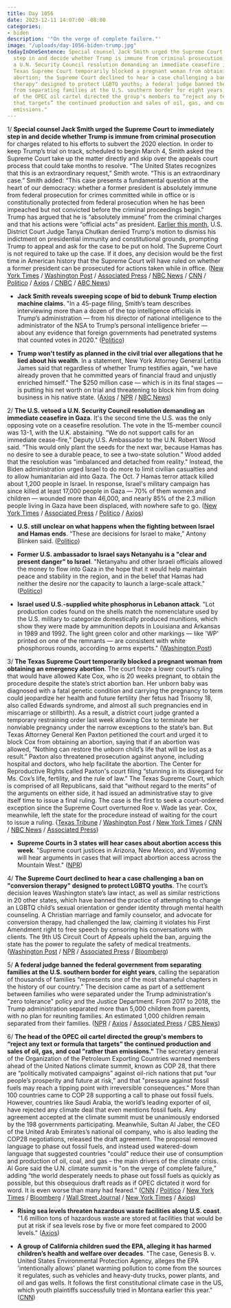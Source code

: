 ```yaml
---
title: Day 1056
date: 2023-12-11 14:07:00 -08:00
categories:
- biden
description: '"On the verge of complete failure."'
image: "/uploads/day-1056-biden-trump.jpg"
todayInOneSentence: Special counsel Jack Smith urged the Supreme Court to immediately
  step in and decide whether Trump is immune from criminal prosecution; the U.S. vetoed
  a U.N. Security Council resolution demanding an immediate ceasefire in Gaza; the
  Texas Supreme Court temporarily blocked a pregnant woman from obtaining an emergency
  abortion; the Supreme Court declined to hear a case challenging a ban on "conversion
  therapy" designed to protect LGBTQ youths; a federal judge banned the federal government
  from separating families at the U.S. southern border for eight years; and the head
  of the OPEC oil cartel directed the group's members to “reject any text or formula
  that targets” the continued production and sales of oil, gas, and coal "rather than
  emissions."
---
```


1/ **Special counsel Jack Smith urged the Supreme Court to immediately step in and decide whether Trump is immune from criminal prosecution** for charges related to his efforts to subvert the 2020 election. In order to keep Trump’s trial on track, scheduled to begin March 4, Smith asked the Supreme Court take up the matter directly and skip over the appeals court process that could take months to resolve. “The United States recognizes that this is an extraordinary request,” Smith wrote. “This is an extraordinary case.” Smith added: “This case presents a fundamental question at the heart of our democracy: whether a former president is absolutely immune from federal prosecution for crimes committed while in office or is constitutionally protected from federal prosecution when he has been impeached but not convicted before the criminal proceedings begin.” Trump has argued that he is “absolutely immune” from the criminal charges and that his actions were “official acts” as president. [Earlier this month](https://whatthefuckjusthappenedtoday.com/2023/12/04/day-1049/#1-trump-does-not-have-%E2%80%9Cabsolute-immu), U.S. District Court Judge Tanya Chutkan denied Trump's motion to dismiss his indictment on presidential immunity and constitutional grounds, prompting Trump to appeal and ask for the case to be put on hold. The Supreme Court is not required to take up the case. If it does, any decision would be the first time in American history that the Supreme Court will have ruled on whether a former president can be prosecuted for actions taken while in office. ([New York Times](https://www.nytimes.com/2023/12/11/us/politics/trump-supreme-court-immunity-election-case.html) / [Washington Post](https://www.washingtonpost.com/national-security/2023/12/11/trump-immunity-supreme-court-jan-6-special-counsel/) / [Associated Press](https://apnews.com/article/supreme-court-trump-prosecution-immunity-f3e7206bdf169c9faa15a19084541824) / [NBC News](https://www.nbcnews.com/politics/donald-trump/special-counsel-asks-supreme-court-immediately-decide-trump-immunity-q-rcna129088) / [CNN](https://www.cnn.com/2023/12/11/politics/special-counsel-trump-jack-smith/index.html) / [Politico](https://www.politico.com/news/2023/12/11/trump-supreme-court-jack-smith-trial-00131112) / [Axios](https://www.axios.com/2023/12/11/jack-smith-supreme-court-trump-immunity) / [CNBC](https://www.cnbc.com/2023/12/11/trump-prosecutor-asks-supreme-court-to-decide-presidential-immunity-question.html) / [ABC News](https://abcnews.go.com/US/special-counsel-asks-supreme-court-rule-presidential-immunity/story?id=105556211))

* **Jack Smith reveals sweeping scope of bid to debunk Trump election machine claims**. "In a 45-page filing, Smith’s team describes interviewing more than a dozen of the top intelligence officials in Trump’s administration — from his director of national intelligence to the administrator of the NSA to Trump’s personal intelligence briefer — about any evidence that foreign governments had penetrated systems that counted votes in 2020." ([Politico](https://www.politico.com/news/2023/12/09/jack-smith-reveals-sweeping-scope-of-bid-to-debunk-trump-election-machine-claims-00130965))

* **Trump won't testify as planned in the civil trial over allegations that he lied about his wealth**. In a statement, New York Attorney General Letitia James said that regardless of whether Trump testifies again, "we have already proven that he committed years of financial fraud and unjustly enriched himself." The $250 million case — which is in its final stages — is putting his net worth on trial and threatening to block him from doing business in his native state. ([Axios](https://www.axios.com/2023/12/10/trump-testify-new-york-civil-fraud-trial) / [NPR](https://www.npr.org/2023/12/11/1218470870/trump-testimony-new-york-fraud-trial) / [NBC News](https://www.nbcnews.com/politics/donald-trump/reversal-donald-trump-says-will-not-testify-defense-new-york-fraud-tri-rcna128749))

2/ **The U.S. vetoed a U.N. Security Council resolution demanding an immediate ceasefire in Gaza**. It's the second time the U.S. was the only opposing vote on a ceasefire resolution. The vote in the 15-member council was 13-1, with the U.K. abstaining. “We do not support calls for an immediate cease-fire,” Deputy U.S. Ambassador to the U.N. Robert Wood said. “This would only plant the seeds for the next war, because Hamas has no desire to see a durable peace, to see a two-state solution.” Wood added that the resolution was "imbalanced and detached from reality." Instead, the Biden administration urged Israel to do more to limit civilian casualties and to allow humanitarian aid into Gaza. The Oct. 7 Hamas terror attack killed about 1,200 people in Israel. In response, Israel's military campaign has since killed at least 17,000 people in Gaza — 70% of them women and children — wounded more than 46,000, and nearly 85% of the 2.3 million people living in Gaza have been displaced, with nowhere safe to go. ([New York Times](https://www.nytimes.com/2023/12/08/us/politics/israel-gaza-war-biden.html) / [Associated Press](https://apnews.com/article/israel-palestinians-un-resolution-ceasefire-humanitarian-6d3bfd31d6c25168e828274d96b85cf8) / [Politico](https://www.politico.com/news/2023/12/08/us-vetoes-un-israel-ceasefire-resolution-00130911) / [Axios](https://www.axios.com/2023/12/08/us-veto-un-security-council-gaza-ceasefire))

* **U.S. still unclear on what happens when the fighting between Israel and Hamas ends**. “These are decisions for Israel to make,” Antony Blinken said. ([Politico](https://www.politico.com/news/2023/12/10/blinken-fighting-between-israel-hamas-ends-00130977))

* **Former U.S. ambassador to Israel says Netanyahu is a "clear and present danger" to Israel**. "Netanyahu and other Israeli officials allowed the money to flow into Gaza in the hope that it would help maintain peace and stability in the region, and in the belief that Hamas had neither the desire nor the capacity to launch a large-scale attack." ([Politico](https://www.politico.com/news/2023/12/10/martin-indyk-israel-says-netanyahu-is-a-clear-and-present-danger-to-israel-00130992))

* **Israel used U.S.-supplied white phosphorus in Lebanon attack**. "Lot production codes found on the shells match the nomenclature used by the U.S. military to categorize domestically produced munitions, which show they were made by ammunition depots in Louisiana and Arkansas in 1989 and 1992. The light green color and other markings — like 'WP' printed on one of the remnants — are consistent with white phosphorous rounds, according to arms experts." ([Washington Post](https://www.washingtonpost.com/investigations/2023/12/11/israel-us-white-phosphorus-lebanon/))

3/ **The Texas Supreme Court temporarily blocked a pregnant woman from obtaining an emergency abortion**. The court froze a lower court’s ruling that would have allowed Kate Cox, who is 20 weeks pregnant, to obtain the procedure despite the state’s strict abortion ban. Her unborn baby was diagnosed with a fatal genetic condition and carrying the pregnancy to term could jeopardize her health and future fertility (her fetus had Trisomy 18, also called Edwards syndrome, and almost all such pregnancies end in miscarriage or stillbirth). As a result, a district court judge granted a temporary restraining order last week allowing Cox to terminate her nonviable pregnancy under the narrow exceptions to the state’s ban. But Texas Attorney General Ken Paxton petitioned the court and urged it to block Cox from obtaining an abortion, saying that if an abortion was allowed, “Nothing can restore the unborn child’s life that will be lost as a result.” Paxton also threatened prosecution against anyone, including hospital and doctors, who help facilitate the abortion. The Center for Reproductive Rights called Paxton's court filing “stunning in its disregard for Ms. Cox’s life, fertility, and the rule of law.” The Texas Supreme Court, which is comprised of all Republicans, said that “without regard to the merits” of the arguments on either side, it had issued an administrative stay to give itself time to issue a final ruling. The case is the first to seek a court-ordered exception since the Supreme Court overturned Roe v. Wade las year. Cox, meanwhile, left the state for the procedure instead of waiting for the court to issue a ruling. ([Texas Tribune](https://www.texastribune.org/2023/12/08/texas-abortion-lawsuit-ken-paxton/) / [Washington Post](https://www.washingtonpost.com/politics/2023/12/08/texas-abortion-ruling-kate-cox-supreme-court/) / [New York Times](https://www.nytimes.com/2023/12/08/us/texas-abortion-court-ken-paxton.html) / [CNN](https://www.cnn.com/2023/12/08/us/texas-abortion-ruling-attorney-general-petition/) / [NBC News](https://www.nbcnews.com/news/us-news/texas-woman-sought-abortion-court-order-leave-state-rcna129087) / [Associated Press](https://apnews.com/article/abortion-texas-ban-7d865cdfd75bdc6b2f4186f4d1e6e8bd))

* **Supreme Courts in 3 states will hear cases about abortion access this week**. "Supreme court justices in Arizona, New Mexico, and Wyoming will hear arguments in cases that will impact abortion access across the Mountain West." ([NPR](https://www.npr.org/2023/12/11/1218357869/state-supreme-courts-abortion-wyoming-new-mexico-arizona))

4/ **The Supreme Court declined to hear a case challenging a ban on "conversion therapy" designed to protect LGBTQ youths**. The court’s decision leaves Washington state’s law intact, as well as similar restrictions in 20 other states, which have banned the practice of attempting to change an LGBTQ child’s sexual orientation or gender identity through mental health counseling. A Christian marriage and family counselor, and advocate for conversion therapy, had challenged the law, claiming it violates his First Amendment right to free speech by censoring his conversations with clients. The 9th US Circuit Court of Appeals upheld the ban, arguing the state has the power to regulate the safety of medical treatments. ([Washington Post](https://www.washingtonpost.com/politics/2023/12/11/supreme-court-conversion-therapy-washington/) / [NPR](https://www.npr.org/2023/12/11/1208884684/supreme-court-conversion-therapy-washington-state) / [Associated Press](https://apnews.com/article/supreme-court-lgbtq-conversion-therapy-ban-af3539f21f8618218b5029236182395d) / [Bloomberg](https://www.bloomberg.com/news/articles/2023-12-11/supreme-court-turns-away-lgbtq-conversion-therapy-ban-case?srnd=premium&sref=MIBMEEoj))

5/ **A federal judge banned the federal government from separating families at the U.S. southern border for eight years**, calling the separation of thousands of families “represents one of the most shameful chapters in the history of our country.” The decision came as part of a settlement between families who were separated under the Trump administration's "zero tolerance" policy and the Justice Department. From 2017 to 2018, the Trump administration separated more than 5,000 children from parents, with no plan for reuniting families. An estimated 1,000 children remain separated from their families. ([NPR](https://www.npr.org/2023/12/08/1218336878/immigration-family-separation-judge-settlement-border) / [Axios](https://www.axios.com/2023/12/08/trump-immigrants-family-separation-policy-ban) / [Associated Press](https://apnews.com/article/border-separated-families-trump-biden-settlement-2720c59c1873a9c3fc53da1aad4d1a80) / [CBS News](https://www.cbsnews.com/news/trump-era-family-migrant-separation-policy-barred-under-settlement-approved-california-judge/))

6/ **The head of the OPEC oil cartel directed the group's members to “reject any text or formula that targets” the continued production and sales of oil, gas, and coal "rather than emissions."** The secretary general of the Organization of the Petroleum Exporting Countries warned members ahead of the United Nations climate summit, known as COP 28, that there are “politically motivated campaigns” against oil-rich nations that put “our people’s prosperity and future at risk,” and that "pressure against fossil fuels may reach a tipping point with irreversible consequences." More than 100 countries came to COP 28 supporting a call to phase out fossil fuels. However, countries like Saudi Arabia, the world’s leading exporter of oil, have rejected any climate deal that even mentions fossil fuels. Any agreement accepted at the climate summit must be unanimously endorsed by the 198 governments participating. Meanwhile, Sultan Al Jaber, the CEO of the United Arab Emirates’s national oil company, who is also leading the COP28 negotiations, released the draft agreement. The proposal removed language to phase out fossil fuels, and instead used watered-down language that suggested countries "could" reduce their use of consumption and production of oil, coal, and gas – the main drivers of the climate crisis. Al Gore said the U.N. climate summit is "on the verge of complete failure,” adding “the world desperately needs to phase out fossil fuels as quickly as possible, but this obsequious draft reads as if OPEC dictated it word for word. It is even worse than many had feared.” ([CNN](https://www.cnn.com/2023/12/11/climate/cop-28-draft-agreement-fossil-fuel-monday/index.html) / [Politico](https://www.politico.com/news/2023/12/11/fossil-fuel-phaseout-dropped-cop28-00131066) / [New York Times](https://www.nytimes.com/2023/12/08/climate/opec-cop28-climate-oil.html) / [Bloomberg](https://www.bloomberg.com/news/newsletters/2023-12-11/cop28-fossil-fuels-make-climate-deal-draft-text-for-first-time?srnd=premium&sref=MIBMEEoj) / [Wall Street Journal](https://www.wsj.com/business/energy-oil/at-cop28-hopes-dim-for-fossil-fuel-phaseout-e2b25cb2?mod=hp_lead_pos11) / [New York Times](https://www.nytimes.com/2023/12/10/climate/saudi-arabia-cop28-fossil-fuels.html) / [Axios](https://www.axios.com/2023/12/09/senators-ministers-bash-opec-letter-cop28))

* **Rising sea levels threaten hazardous waste facilities along U.S. coast**. "1.6 million tons of hazardous waste are stored at facilities that would be put at risk if sea levels rose by five or more feet compared to 2000 levels." ([Axios](https://www.axios.com/2023/12/10/sea-levels-hazardous-waste-climate-change))

* **A group of California children sued the EPA, alleging it has harmed children’s health and welfare over decades**. "The case, Genesis B. v. United States Environmental Protection Agency, alleges the EPA 'intentionally allows' planet warming pollution to come from the sources it regulates, such as vehicles and heavy-duty trucks, power plants, and oil and gas wells. It follows the first constitutional climate case in the US, which youth plaintiffs successfully tried in Montana earlier this year." ([CNN](https://www.cnn.com/2023/12/11/politics/california-children-epa-federal-court/index.html))